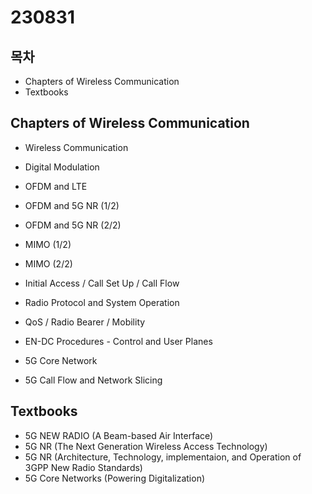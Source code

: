 # 230831

## 목차

- Chapters of Wireless Communication
- Textbooks

## Chapters of Wireless Communication

- Wireless Communication
- Digital Modulation
- OFDM and LTE
- OFDM and 5G NR (1/2)
- OFDM and 5G NR (2/2)
- MIMO (1/2)
- MIMO (2/2)

- Initial Access / Call Set Up / Call Flow
- Radio Protocol and System Operation
- QoS / Radio Bearer / Mobility
- EN-DC Procedures - Control and User Planes
- 5G Core Network
- 5G Call Flow and Network Slicing


## Textbooks

- 5G NEW RADIO (A Beam-based Air Interface)
- 5G NR (The Next Generation Wireless Access Technology)
- 5G NR (Architecture, Technology, implementaion, and Operation of 3GPP New Radio Standards)
- 5G Core Networks (Powering Digitalization)